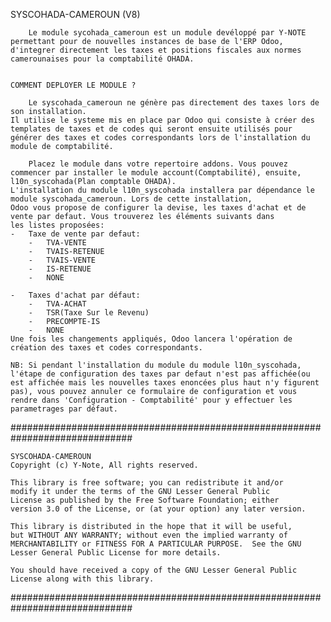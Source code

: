  SYSCOHADA-CAMEROUN (V8)

        Le module sycohada_cameroun est un module devéloppé par Y-NOTE permettant pour de nouvelles instances de base de l'ERP Odoo,
    d'integrer directement les taxes et positions fiscales aux normes camerounaises pour la comptabilité OHADA.
    
    
    COMMENT DEPLOYER LE MODULE ?
    
        Le syscohada_cameroun ne génère pas directement des taxes lors de son installation.
    Il utilise le systeme mis en place par Odoo qui consiste à créer des templates de taxes et de codes qui seront ensuite utilisés pour générer des taxes et codes correspondants lors de l'installation du module de comptabilité.
    
        Placez le module dans votre repertoire addons. Vous pouvez commencer par installer le module account(Comptabilité), ensuite, l10n_syscohada(Plan comptable OHADA).
    L'installation du module l10n_syscohada installera par dépendance le module syscohada_cameroun. Lors de cette installation,
    Odoo vous propose de configurer la devise, les taxes d'achat et de vente par defaut. Vous trouverez les éléments suivants dans
    les listes proposées:
    -   Taxe de vente par defaut:
        -   TVA-VENTE
        -   TVAIS-RETENUE
        -   TVAIS-VENTE
        -   IS-RETENUE
        -   NONE
    
    -   Taxes d'achat par défaut:
        -   TVA-ACHAT
        -   TSR(Taxe Sur le Revenu)
        -   PRECOMPTE-IS
        -   NONE
    Une fois les changements appliqués, Odoo lancera l'opération de création des taxes et codes correspondants.
    
    NB: Si pendant l'installation du module du module l10n_syscohada, l'étape de configuration des taxes par defaut n'est pas affichée(ou est affichée mais les nouvelles taxes enoncées plus haut n'y figurent pas), vous pouvez annuler ce formulaire de configuration et vous rendre dans 'Configuration - Comptabilité' pour y effectuer les parametrages par défaut.
    
##############################################################################

    SYSCOHADA-CAMEROUN
    Copyright (c) Y-Note, All rights reserved.
    
    This library is free software; you can redistribute it and/or
    modify it under the terms of the GNU Lesser General Public
    License as published by the Free Software Foundation; either
    version 3.0 of the License, or (at your option) any later version.
    
    This library is distributed in the hope that it will be useful,
    but WITHOUT ANY WARRANTY; without even the implied warranty of
    MERCHANTABILITY or FITNESS FOR A PARTICULAR PURPOSE.  See the GNU
    Lesser General Public License for more details.
    
    You should have received a copy of the GNU Lesser General Public
    License along with this library.

##############################################################################

